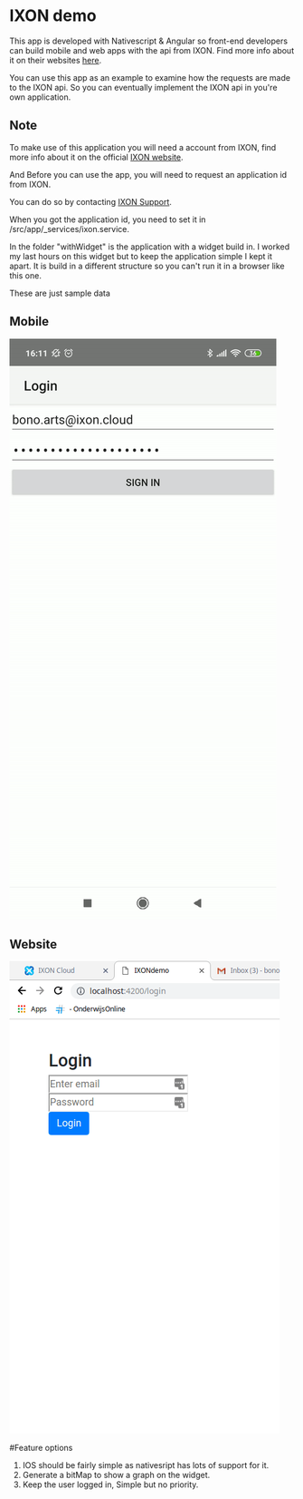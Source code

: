 # IXON demo


This app is developed with Nativescript & Angular so front-end developers can build mobile and web apps with the api from IXON.
Find more info about it on their websites [here](https://www.nativescript.org/nativescript-is-how-you-build-native-mobile-apps-with-angular).

You can use this app as an example to examine how the requests are made to the IXON api. So you can eventually implement the IXON api in you're own application.

## Note
To make use of this application you will need a account from IXON, find more info about it on the official [IXON website](https://www.ixon.cloud/).

And Before you can use the app, you will need to request an application id from IXON.

You can do so by contacting [IXON Support](https://www.ixon.cloud/contact).

When you got the application id, you need to set it in /src/app/_services/ixon.service.

In the folder "withWidget" is the application with a widget build in. I worked my last hours on this widget but to keep the application simple I kept it apart. It is build in a different structure so you can't run it in a browser like this one.

These are just sample data
## Mobile
![](MobileExample.gif)
## Website
![](WebExample.gif)

#Feature options
1. IOS should be fairly simple as nativesript has lots of support for it.
2. Generate a bitMap to show a graph on the widget.
3. Keep the user logged in, Simple but no priority.